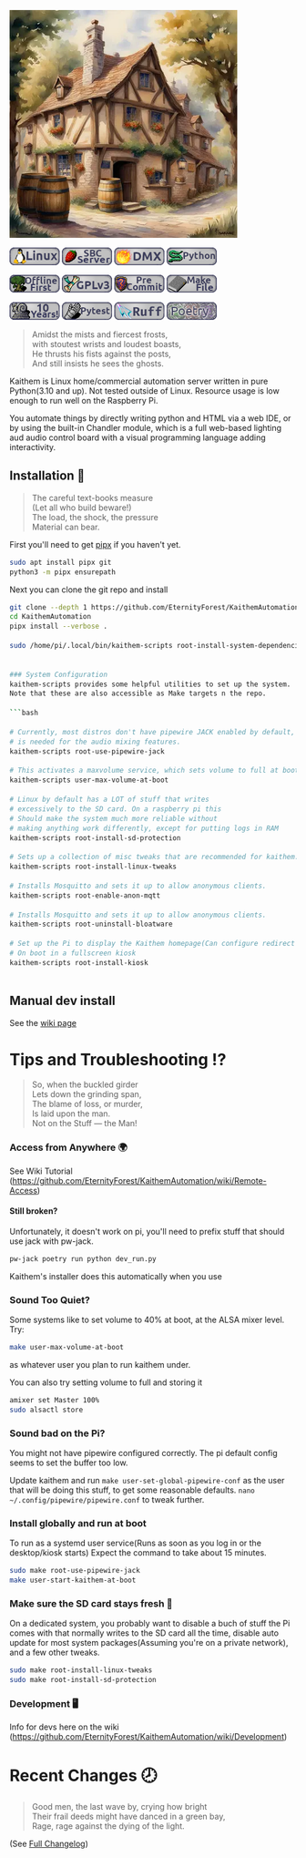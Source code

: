 ![AI generated picture of a tavern](kaithem/data/static/img/nov23-ai-watercolor-tavern.webp)

![Linux](badges/linux.png)
![Single Board Computer badge](badges/sbc.png)
![DMX](badges/dmx.png)
![Python](badges/python.png)

![Offline First](badges/offline-first.png)
![GPLv3 Badge](badges/gpl-v3.png)
![Pre-commit Badge](badges/pre-commit.png)
![Makefile Badge](badges/makefile.png)

![Ten Year Project](badges/ten-years.png)
![Pytest](badges/pytest.png)
![Ruff](badges/ruff.png)
![Poetry](badges/poetry.png)
> Amidst the mists and fiercest frosts,\
> with stoutest wrists and loudest boasts,\
> He thrusts his fists against the posts,\
> And still insists he sees the ghosts.

Kaithem is Linux home/commercial automation server written in pure Python(3.10 and up). Not tested outside of Linux. Resource usage is low enough to run well on the Raspberry Pi.

You automate things by directly writing python and HTML via a web IDE, or by using the built-in Chandler module, which is a full web-based lighting aud audio control board with a visual programming language adding interactivity.

## Installation 🌲

>The careful text-books measure\
>  (Let all who build beware!)\
> The load, the shock, the pressure\
>  Material can bear.


First you'll need to get [pipx](https://pipx.pypa.io/stable/installation/) if you haven't yet.

```bash
sudo apt install pipx git
python3 -m pipx ensurepath
```

Next you can clone the git repo and install

```bash
git clone --depth 1 https://github.com/EternityForest/KaithemAutomation
cd KaithemAutomation
pipx install --verbose .

sudo /home/pi/.local/bin/kaithem-scripts root-install-system-dependencies```


### System Configuration
kaithem-scripts provides some helpful utilities to set up the system.
Note that these are also accessible as Make targets n the repo.

```bash

# Currently, most distros don't have pipewire JACK enabled by default, which
# is needed for the audio mixing features.
kaithem-scripts root-use-pipewire-jack

# This activates a maxvolume service, which sets volume to full at boot.
kaithem-scripts user-max-volume-at-boot

# Linux by default has a LOT of stuff that writes
# excessively to the SD card. On a raspberry pi this
# Should make the system much more reliable without
# making anything work differently, except for putting logs in RAM
kaithem-scripts root-install-sd-protection

# Sets up a collection of misc tweaks that are recommended for kaithem.
kaithem-scripts root-install-linux-tweaks

# Installs Mosquitto and sets it up to allow anonymous clients.
kaithem-scripts root-enable-anon-mqtt

# Installs Mosquitto and sets it up to allow anonymous clients.
kaithem-scripts root-uninstall-bloatware

# Set up the Pi to display the Kaithem homepage(Can configure redirect in settings)
# On boot in a fullscreen kiosk
kaithem-scripts root-install-kiosk



```




## Manual dev install

See the [wiki page](https://github.com/EternityForest/KaithemAutomation/wiki/Development)


Tips and Troubleshooting ⁉️
========================
> So, when the buckled girder\
>  Lets down the grinding span,\
> The blame of loss, or murder,\
>  Is laid upon the man.\
>    Not on the Stuff — the Man!

### Access from Anywhere 🌍

See Wiki Tutorial
(https://github.com/EternityForest/KaithemAutomation/wiki/Remote-Access)


#### Still broken?

Unfortunately, it doesn't work on pi, you'll need to prefix stuff that should use jack with pw-jack.

```bash
pw-jack poetry run python dev_run.py
```
Kaithem's installer does this automatically when you use

### Sound Too Quiet?

Some systems like to set volume to 40% at boot, at the ALSA mixer level. Try:

```bash
make user-max-volume-at-boot
```
as whatever user you plan to run kaithem under.

You can also try setting volume to full and storing it
```bash
amixer set Master 100%
sudo alsactl store
```

### Sound bad on the Pi?

You might not have pipewire configured correctly.  The pi default config seems
to set the buffer too low.

Update kaithem and run `make user-set-global-pipewire-conf` as the user that will be doing this stuff, to get some reasonable defaults. `nano ~/.config/pipewire/pipewire.conf` to tweak further.

### Install globally and run at boot

To run as a systemd user service(Runs as soon as you log in or the desktop/kiosk starts)
Expect the command to take about 15 minutes.


```bash
sudo make root-use-pipewire-jack
make user-start-kaithem-at-boot
```


### Make sure the SD card stays fresh 🍃

On a dedicated system, you probably want to disable a buch of
stuff the Pi comes with that normally writes to the SD card all the time,
disable auto update for most system packages(Assuming you're on a private network),
and a few other tweaks.

```bash
sudo make root-install-linux-tweaks
sudo make root-install-sd-protection
```

### Development 🖥️

Info for devs here on the wiki (https://github.com/EternityForest/KaithemAutomation/wiki/Development)


Recent Changes 🕗
============
> Good men, the last wave by, crying how bright\
> Their frail deeds might have danced in a green bay,\
> Rage, rage against the dying of the light.

(See [Full Changelog](kaithem/src/docs/changes.md))
